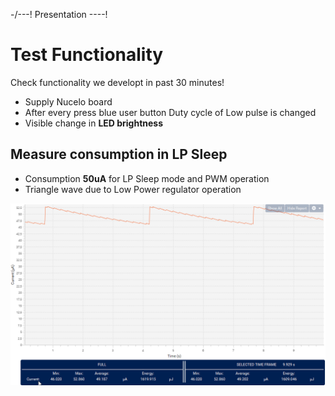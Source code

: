 -/---!
Presentation
----!

# Test Functionality
Check functionality we developt in past 30 minutes!

- Supply Nucelo board
- After every press blue user button Duty cycle of Low pulse is changed
- Visible change in **LED brightness**

## Measure consumption in LP Sleep
- Consumption **50uA** for LP Sleep mode and PWM operation
- Triangle wave due to Low Power regulator operation

![image](./img/sleep.png)